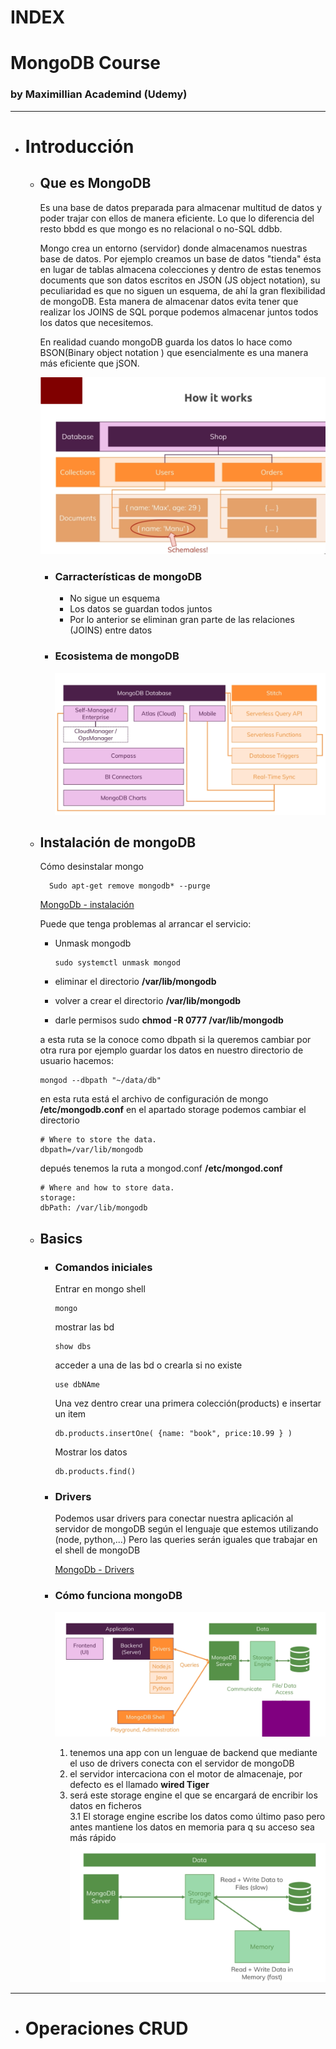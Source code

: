# INDEX

# MongoDB Course

### by Maximillian Academind (Udemy)

---

- # Introducción

  - ## Que es MongoDB

    Es una base de datos preparada para almacenar multitud de datos y poder trajar con ellos de manera eficiente. Lo que lo diferencia del resto bbdd es que mongo es no relacional o no-SQL ddbb.

    Mongo crea un entorno (servidor) donde almacenamos nuestras base de datos.
    Por ejemplo creamos un base de datos "tienda" ésta en lugar de tablas almacena colecciones y dentro de estas tenemos documents que son datos escritos en JSON (JS object notation), su peculiaridad es que no siguen un esquema, de ahí la gran flexibilidad de mongoDB. Esta manera de almacenar datos evita tener que realizar los JOINS de SQL porque podemos almacenar juntos todos los datos que necesitemos.

    En realidad cuando mongoDB guarda los datos lo hace como BSON(Binary object notation ) que esencialmente es una manera más eficiente que jSON.

    ![not found](img/img-1.png)

    - ### Carracterísticas de mongoDB

      - No sigue un esquema
      - Los datos se guardan todos juntos
      - Por lo anterior se eliminan gran parte de las relaciones (JOINS) entre datos

    - ### Ecosistema de mongoDB
      ![not found](img/img-2.png)

  - ## Instalación de mongoDB

    Cómo desinstalar mongo

    ```
      Sudo apt-get remove mongodb* --purge
    ```

    [MongoDb - instalación](https://docs.mongodb.com/manual/tutorial/install-mongodb-on-ubuntu/)

    Puede que tenga problemas al arrancar el servicio:

    - Unmask mongodb

      ```
      sudo systemctl unmask mongod
      ```

    - eliminar el directorio **/var/lib/mongodb**
    - volver a crear el directorio **/var/lib/mongodb**
    - darle permisos sudo **chmod -R 0777 /var/lib/mongodb**

    a esta ruta se la conoce como dbpath si la queremos cambiar por otra rura por ejemplo guardar los datos en nuestro directorio de usuario hacemos:

    ```
    mongod --dbpath "~/data/db"
    ```

    en esta ruta está el archivo de configuración de mongo **/etc/mongodb.conf**
    en el apartado storage podemos cambiar el directorio

    ```
    # Where to store the data.
    dbpath=/var/lib/mongodb
    ```

    depués tenemos la ruta a mongod.conf **/etc/mongod.conf**

    ```
    # Where and how to store data.
    storage:
    dbPath: /var/lib/mongodb
    ```

  - ## Basics

    - ### Comandos iniciales
      Entrar en mongo shell
      ```
      mongo
      ```
      mostrar las bd
      ```
      show dbs
      ```
      acceder a una de las bd o crearla si no existe
      ```
      use dbNAme
      ```
      Una vez dentro crear una primera colección(products) e insertar un item
      ```
      db.products.insertOne( {name: "book", price:10.99 } )
      ```
      Mostrar los datos
      ```
      db.products.find()
      ```
    - ### Drivers

      Podemos usar drivers para conectar nuestra aplicación al servidor de mongoDB según el lenguaje que estemos utilizando (node, python,...) Pero las queries serán iguales que trabajar en el shell de mongoDB

      [MongoDb - Drivers](https://docs.mongodb.com/drivers/)

    - ### Cómo funciona mongoDB

      ![not found](img/img-3.png)

      1. tenemos una app con un lenguae de backend que mediante el uso de drivers conecta con el servidor de mongoDB
      2. el servidor intercaciona con el motor de almacenaje, por defecto es el llamado **wired Tiger**
      3. será este storage engine el que se encargará de encribir los datos en ficheros  
         3.1 El storage engine escribe los datos como último paso pero antes mantiene los datos en memoria para q su acceso sea más rápido
         ![not found](img/img-4.png)

---

- # Operaciones CRUD
